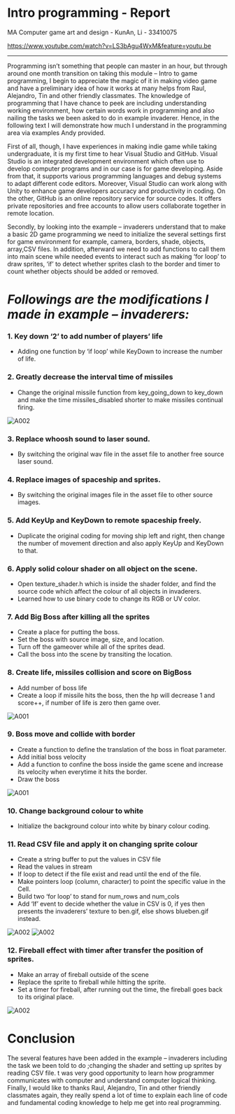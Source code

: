 Intro programming - Report
=======================
MA Computer game art and design -
KunAn, Li -
33410075 

https://www.youtube.com/watch?v=LS3bAgu4WxM&feature=youtu.be

----------
Programming isn’t something that people can master in an hour, but through around one month transition on taking this module – Intro to game programming, I begin to appreciate the magic of it in making video game and have a preliminary idea of how it works at many helps from Raul, Alejandro, Tin and other friendly classmates.  The knowledge of programming that I have chance to peek are including understanding working environment, how certain words work in programming and also nailing the tasks we been asked to do in example invaderer. Hence, in the following text I will demonstrate how much I understand in the programming area via examples Andy provided.




First of all, though, I have experiences in making indie game while taking undergraduate, it is my first time to hear Visual Studio and GitHub. Visual Studio is an integrated development environment which often use to develop computer programs and in our case is for game developing. Aside from that, it supports various programming languages and debug systems to adapt different code editors. Moreover, Visual Studio can work along with Unity to enhance game developers accuracy and productivity in coding. On the other, GitHub is an online repository service for source codes. It offers private repositories and free accounts to allow users collaborate together in remote location. 




Secondly, by looking into the example – invaderers understand that to make a basic 2D game programming we need to initialize the several settings first for game environment for example, camera, borders, shade, objects, array,CSV files. In addition, afterward we need to add functions to call them into main scene while needed events to interact such as making ‘for loop’ to draw sprites, ‘if’ to detect whether sprites clash to the border and timer to count whether objects should be added or removed.




*Followings are the modifications I made in example – invaderers:*
==

### 1.	Key down ‘2’ to add number of players’ life
- Adding one function by ‘if loop’ while KeyDown to increase the number of life. 


### 2.	Greatly decrease the interval time of missiles
-	Change the original missile function from key_going_down to key_down and make the time missiles_disabled shorter to make missiles continual firing.

![A002](https://raw.githubusercontent.com/kunanli/octet/master/octet/assets/exam06.jpg)

### 3.	Replace whoosh sound to laser sound.
-	By switching the original wav file in the asset file to another free source laser sound.

### 4.	Replace images of spaceship and sprites.
-	By switching the original images file in the asset file to other source images.
### 5.	Add KeyUp and KeyDown to remote spaceship freely.
-	Duplicate the original coding for moving ship left and right, then change the number of movement direction and also apply KeyUp and KeyDown to that.

### 6.	Apply solid colour shader on all object on the scene.
-	Open texture_shader.h which is inside the shader folder, and find the source code which affect the colour of all objects in invaderers.
-	Learned how to use binary code to change its RGB or UV color.
   
### 7.	Add Big Boss after killing all the sprites
-	Create a place for putting the boss.
-	Set the boss with source image, size, and location.
-	Turn off the gameover while all of the sprites dead.
-	Call the boss into the scene by transiting the location.


### 8.	Create life, missiles collision and score on BigBoss
-	Add number of boss life
-	Create a loop if missile hits the boss, then the hp will decrease 1 and score++,
    if number of life is zero then game over. 

![A001](https://raw.githubusercontent.com/kunanli/octet/master/octet/assets/exam02.jpg)

### 9.	Boss move and collide with border
-	Create a function to define the translation of the boss in float parameter. 
-	Add initial boss velocity
-	Add a function to confine the boss inside the game scene and increase its velocity when everytime it hits the border.
-	Draw the boss 

![A001](https://raw.githubusercontent.com/kunanli/octet/master/octet/assets/exam07.jpg)


### 10.	Change background colour to white
-	Initialize the background colour into white by binary colour coding.

### 11.	Read CSV file and apply it on changing sprite colour
-	Create a string buffer to put the values in CSV file
-	Read the values in stream
-	If loop to detect if the file exist and read until the end of the file.
-	Make pointers loop (column, character) to point the specific value in the Cell.
-	Build two ‘for loop’ to stand for num_rows and num_cols
-	Add ‘If’ event to decide whether the value in CSV is 0, if yes then presents the invaderers’ texture to ben.gif, else shows blueben.gif instead.

![A002](https://raw.githubusercontent.com/kunanli/octet/master/octet/assets/exam04.jpg)
![A002](https://raw.githubusercontent.com/kunanli/octet/master/octet/assets/exam05.jpg)

### 12.	Fireball effect with timer after transfer the position of sprites.
-	Make an array of fireball outside of the scene
-	Replace the sprite to fireball while hitting the sprite.
-	Set a timer for fireball, after running out the time, the fireball goes back to its original place.

![A002](https://raw.githubusercontent.com/kunanli/octet/master/octet/assets/exam01.jpg)


Conclusion
====
The several features have been added in the example – invaderers including the task we been told to do ;changing the shader and setting up sprites by reading CSV file.  t was very good opportunity to learn how programmer communicates with computer and understand computer logical thinking.  Finally, I would like to thanks Raul, Alejandro, Tin and other friendly classmates again, they really spend a lot of time to explain each line of code and fundamental coding knowledge to help me get into real programming.